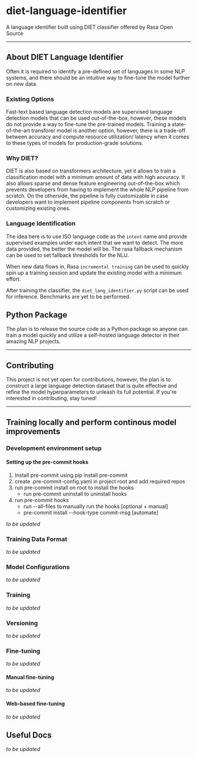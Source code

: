 # diet-language-identifier
A language identifier built using DIET classifier offered by Rasa Open Source

---

## About DIET Language Identifier
Often it is required to identify a pre-defined set of languages in some NLP systems, and there should be an intuitive way to fine-tune the model further on new data. 

### Existing Options
Fast-text based language detection models are supervised language detection models that can be used out-of-the-box, however, these models do not provide a way to fine-tune the pre-trained models. Training a state-of-the-art transforer model is another option, however, there is a trade-off between accuracy and compute resource utilization/ latency when it comes to these types of models for production-grade solutions.

### Why DIET?
DIET is also based on transformers architecture, yet it allows to train a classification model with a minimum amount of data with high accuracy. It also allows sparse and dense feature engineering out-of-the-box which prevents developers from having to implement the whole NLP pipeline from scratch. On the otherside, the pipeline is fully customizable in case developers want to implement pipeline components from scratch or customizing existing ones.

### Language Identification
The idea here is to use ISO language code as the `intent` name and provide supervised examples under each intent that we want to detect. The more data provided, the better the model will be. The rasa fallback mechanism can be used to set fallback thresholds for the NLU.

When new data flows in, Rasa `incremental training` can be used to quickly spin up a training session and update the existing model with a minimum effort.

After training the classifier, the `diet_lang_identifier.py` script can be used for inference. Benchmarks are yet to be performed.

## Python Package
The plan is to release the source code as a Python package so anyone can train a model quickly and utilize a self-hosted language detector in their amazing NLP projects.

---

## Contributing
This project is not yet open for contributions, however, the plan is to construct a large language detection dataset that is quite effective and refine the model hyperparameters to unleash its full potential. If you're interested in contributing, stay tuned!

---

## Training locally and perform continous model improvements
### Development environment setup
#### Setting up the pre-commit hooks
1. Install pre-commit using pip install pre-commit
2. create .pre-commit-config.yaml in project root and add required repos
3. run pre-commit install on root to install the hooks
   - run pre-commit uninstall to uninstall hooks
4. run pre-commit hooks
   - run --all-files to manually run the hooks [optional + manual]
   - pre-commit install --hook-type commit-msg [automate]

_to be updated_
  
### Training Data Format
_to be updated_  

### Model Configurations
_to be updated_

### Training
_to be updated_

### Versioning
_to be updated_

### Fine-tuning
_to be updated_

#### Manual fine-tuning 
_to be updated_

#### Web-based fine-tuning
_to be updated_

## Useful Docs
_to be updated_

